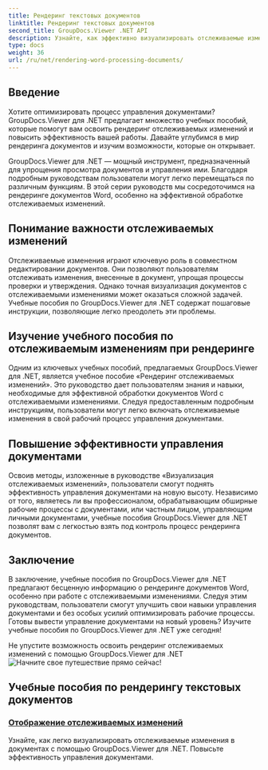 ```yaml
---
title: Рендеринг текстовых документов
linktitle: Рендеринг текстовых документов
second_title: GroupDocs.Viewer .NET API
description: Узнайте, как эффективно визуализировать отслеживаемые изменения в документах Word с помощью GroupDocs.Viewer для .NET. Совершенствуйте свои навыки управления документами.
type: docs
weight: 36
url: /ru/net/rendering-word-processing-documents/
---
```


## Введение

Хотите оптимизировать процесс управления документами? GroupDocs.Viewer для .NET предлагает множество учебных пособий, которые помогут вам освоить рендеринг отслеживаемых изменений и повысить эффективность вашей работы. Давайте углубимся в мир рендеринга документов и изучим возможности, которые он открывает.

GroupDocs.Viewer для .NET — мощный инструмент, предназначенный для упрощения просмотра документов и управления ими. Благодаря подробным руководствам пользователи могут легко перемещаться по различным функциям. В этой серии руководств мы сосредоточимся на рендеринге документов Word, особенно на эффективной обработке отслеживаемых изменений.

## Понимание важности отслеживаемых изменений

Отслеживаемые изменения играют ключевую роль в совместном редактировании документов. Они позволяют пользователям отслеживать изменения, внесенные в документ, упрощая процессы проверки и утверждения. Однако точная визуализация документов с отслеживаемыми изменениями может оказаться сложной задачей. Учебные пособия по GroupDocs.Viewer для .NET содержат пошаговые инструкции, позволяющие легко преодолеть эти проблемы.

## Изучение учебного пособия по отслеживаемым изменениям при рендеринге

Одним из ключевых учебных пособий, предлагаемых GroupDocs.Viewer для .NET, является учебное пособие «Рендеринг отслеживаемых изменений». Это руководство дает пользователям знания и навыки, необходимые для эффективной обработки документов Word с отслеживаемыми изменениями. Следуя предоставленным подробным инструкциям, пользователи могут легко включать отслеживаемые изменения в свой рабочий процесс управления документами.

## Повышение эффективности управления документами

Освоив методы, изложенные в руководстве «Визуализация отслеживаемых изменений», пользователи смогут поднять эффективность управления документами на новую высоту. Независимо от того, являетесь ли вы профессионалом, обрабатывающим обширные рабочие процессы с документами, или частным лицом, управляющим личными документами, учебные пособия GroupDocs.Viewer для .NET позволят вам с легкостью взять под контроль процесс рендеринга документов.

## Заключение

В заключение, учебные пособия по GroupDocs.Viewer для .NET предлагают бесценную информацию о рендеринге документов Word, особенно при работе с отслеживаемыми изменениями. Следуя этим руководствам, пользователи смогут улучшить свои навыки управления документами и без особых усилий оптимизировать рабочие процессы. Готовы вывести управление документами на новый уровень? Изучите учебные пособия по GroupDocs.Viewer для .NET уже сегодня!

 Не упустите возможность освоить рендеринг отслеживаемых изменений с помощью GroupDocs.Viewer для .NET![Начните свое путешествие прямо сейчас!](./render-tracked-changes/)
## Учебные пособия по рендерингу текстовых документов
### [Отображение отслеживаемых изменений](./render-tracked-changes/)
Узнайте, как легко визуализировать отслеживаемые изменения в документах с помощью GroupDocs.Viewer для .NET. Повысьте эффективность управления документами.